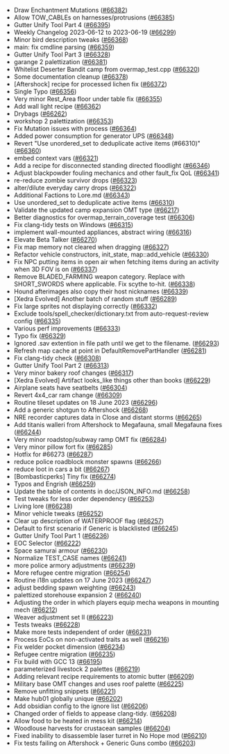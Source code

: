 * Draw Enchantment Mutations ([#66382](https://github.com/CleverRaven/Cataclysm-DDA/pull/66382))
* Allow TOW_CABLEs on harnesses/protrusions ([#66385](https://github.com/CleverRaven/Cataclysm-DDA/pull/66385))
* Gutter Unify Tool Part 4 ([#66395](https://github.com/CleverRaven/Cataclysm-DDA/pull/66395))
* Weekly Changelog 2023-06-12 to 2023-06-19 ([#66299](https://github.com/CleverRaven/Cataclysm-DDA/pull/66299))
* Minor bird description tweaks ([#66368](https://github.com/CleverRaven/Cataclysm-DDA/pull/66368))
* main: fix cmdline parsing ([#66359](https://github.com/CleverRaven/Cataclysm-DDA/pull/66359))
* Gutter Unify Tool Part 3 ([#66328](https://github.com/CleverRaven/Cataclysm-DDA/pull/66328))
* garange 2 palettization ([#66381](https://github.com/CleverRaven/Cataclysm-DDA/pull/66381))
* Whitelist Deserter Bandit camp from overmap_test.cpp ([#66320](https://github.com/CleverRaven/Cataclysm-DDA/pull/66320))
* Some documentation cleanup ([#66378](https://github.com/CleverRaven/Cataclysm-DDA/pull/66378))
* [Aftershock] recipe for processed lichen fix ([#66372](https://github.com/CleverRaven/Cataclysm-DDA/pull/66372))
* Single Typo ([#66356](https://github.com/CleverRaven/Cataclysm-DDA/pull/66356))
* Very minor Rest_Area floor under table fix ([#66355](https://github.com/CleverRaven/Cataclysm-DDA/pull/66355))
* Add wall light recipe ([#66362](https://github.com/CleverRaven/Cataclysm-DDA/pull/66362))
* Drybags ([#66262](https://github.com/CleverRaven/Cataclysm-DDA/pull/66262))
* workshop 2 palettization ([#66353](https://github.com/CleverRaven/Cataclysm-DDA/pull/66353))
* Fix Mutation issues with process ([#66364](https://github.com/CleverRaven/Cataclysm-DDA/pull/66364))
* Added power consumption for generator UPS ([#66348](https://github.com/CleverRaven/Cataclysm-DDA/pull/66348))
* Revert "Use unordered_set to deduplicate active items (#66310)" ([#66360](https://github.com/CleverRaven/Cataclysm-DDA/pull/66360))
* embed context vars ([#66321](https://github.com/CleverRaven/Cataclysm-DDA/pull/66321))
* Add a recipe for disconnected standing directed floodlight ([#66346](https://github.com/CleverRaven/Cataclysm-DDA/pull/66346))
* Adjust blackpowder fouling mechanics and other fault_fix QoL ([#66341](https://github.com/CleverRaven/Cataclysm-DDA/pull/66341))
* re-reduce zombie survivor drops ([#66323](https://github.com/CleverRaven/Cataclysm-DDA/pull/66323))
* alter/dilute everyday carry drops ([#66322](https://github.com/CleverRaven/Cataclysm-DDA/pull/66322))
* Additional Factions to Lore.md ([#66343](https://github.com/CleverRaven/Cataclysm-DDA/pull/66343))
* Use unordered_set to deduplicate active items ([#66310](https://github.com/CleverRaven/Cataclysm-DDA/pull/66310))
* Validate the updated camp expansion OMT type ([#66217](https://github.com/CleverRaven/Cataclysm-DDA/pull/66217))
* Better diagnostics for overmap_terrain_coverage test ([#66306](https://github.com/CleverRaven/Cataclysm-DDA/pull/66306))
* Fix clang-tidy tests on Windows ([#66315](https://github.com/CleverRaven/Cataclysm-DDA/pull/66315))
* implement wall-mounted appliances, abstract wiring ([#66316](https://github.com/CleverRaven/Cataclysm-DDA/pull/66316))
* Elevate Beta Talker ([#66270](https://github.com/CleverRaven/Cataclysm-DDA/pull/66270))
* Fix map memory not cleared when dragging ([#66327](https://github.com/CleverRaven/Cataclysm-DDA/pull/66327))
* Refactor vehicle constructors, init_state, map::add_vehicle ([#66330](https://github.com/CleverRaven/Cataclysm-DDA/pull/66330))
* Fix NPC putting items in open air when fetching items during an activity when 3D FOV is on ([#66337](https://github.com/CleverRaven/Cataclysm-DDA/pull/66337))
* Remove BLADED_FARMING weapon category. Replace with SHORT_SWORDS where applicable. Fix scythe to-hit. ([#66338](https://github.com/CleverRaven/Cataclysm-DDA/pull/66338))
* Hound afterimages also copy their host nicknames ([#66339](https://github.com/CleverRaven/Cataclysm-DDA/pull/66339))
* [Xedra Evolved] Another batch of random stuff ([#66289](https://github.com/CleverRaven/Cataclysm-DDA/pull/66289))
* Fix large sprites not displaying correctly ([#66332](https://github.com/CleverRaven/Cataclysm-DDA/pull/66332))
* Exclude tools/spell_checker/dictionary.txt from auto-request-review config ([#66335](https://github.com/CleverRaven/Cataclysm-DDA/pull/66335))
* Various perf improvements ([#66333](https://github.com/CleverRaven/Cataclysm-DDA/pull/66333))
* Typo fix ([#66329](https://github.com/CleverRaven/Cataclysm-DDA/pull/66329))
* Ignored .sav extention in file path until we get to the filename. ([#66293](https://github.com/CleverRaven/Cataclysm-DDA/pull/66293))
* Refresh map cache at point in DefaultRemovePartHandler ([#66281](https://github.com/CleverRaven/Cataclysm-DDA/pull/66281))
* Fix clang-tidy check ([#66308](https://github.com/CleverRaven/Cataclysm-DDA/pull/66308))
* Gutter Unify Tool Part 2 ([#66313](https://github.com/CleverRaven/Cataclysm-DDA/pull/66313))
* Very minor bakery roof changes ([#66317](https://github.com/CleverRaven/Cataclysm-DDA/pull/66317))
* [Xedra Evolved] Artifact looks_like things other than books ([#66229](https://github.com/CleverRaven/Cataclysm-DDA/pull/66229))
* Airplane seats have seatbelts ([#66304](https://github.com/CleverRaven/Cataclysm-DDA/pull/66304))
* Revert 4x4_car ram change ([#66309](https://github.com/CleverRaven/Cataclysm-DDA/pull/66309))
* Routine tileset updates on 18 June 2023 ([#66296](https://github.com/CleverRaven/Cataclysm-DDA/pull/66296))
* Add a generic shotgun to Aftershock ([#66268](https://github.com/CleverRaven/Cataclysm-DDA/pull/66268))
* NRE recorder captures data in Close and distant storms ([#66265](https://github.com/CleverRaven/Cataclysm-DDA/pull/66265))
* Add titanis walleri from Aftershock to Megafauna, small Megafauna fixes ([#66244](https://github.com/CleverRaven/Cataclysm-DDA/pull/66244))
* Very minor roadstop/subway ramp OMT fix ([#66284](https://github.com/CleverRaven/Cataclysm-DDA/pull/66284))
* Very minor pillow fort fix ([#66285](https://github.com/CleverRaven/Cataclysm-DDA/pull/66285))
* Hotfix for #66273 ([#66287](https://github.com/CleverRaven/Cataclysm-DDA/pull/66287))
* reduce police roadblock monster spawns ([#66266](https://github.com/CleverRaven/Cataclysm-DDA/pull/66266))
* reduce loot in cars a bit ([#66267](https://github.com/CleverRaven/Cataclysm-DDA/pull/66267))
* [Bombasticperks] Tiny fix ([#66274](https://github.com/CleverRaven/Cataclysm-DDA/pull/66274))
* Typos and Engrish ([#66259](https://github.com/CleverRaven/Cataclysm-DDA/pull/66259))
* Update the table of contents in doc/JSON_INFO.md ([#66258](https://github.com/CleverRaven/Cataclysm-DDA/pull/66258))
* Test tweaks for less order dependency ([#66253](https://github.com/CleverRaven/Cataclysm-DDA/pull/66253))
* Living lore ([#66238](https://github.com/CleverRaven/Cataclysm-DDA/pull/66238))
* Minor vehicle tweaks ([#66252](https://github.com/CleverRaven/Cataclysm-DDA/pull/66252))
* Clear up description of WATERPROOF flag ([#66257](https://github.com/CleverRaven/Cataclysm-DDA/pull/66257))
* Default to first scenario if Generic is blacklisted ([#66245](https://github.com/CleverRaven/Cataclysm-DDA/pull/66245))
* Gutter Unify Tool Part 1 ([#66236](https://github.com/CleverRaven/Cataclysm-DDA/pull/66236))
* EOC Selector ([#66222](https://github.com/CleverRaven/Cataclysm-DDA/pull/66222))
* Space samurai armour ([#66230](https://github.com/CleverRaven/Cataclysm-DDA/pull/66230))
* Normalize TEST_CASE names ([#66241](https://github.com/CleverRaven/Cataclysm-DDA/pull/66241))
* more police armory adjustments ([#66239](https://github.com/CleverRaven/Cataclysm-DDA/pull/66239))
* More refugee centre migration ([#66254](https://github.com/CleverRaven/Cataclysm-DDA/pull/66254))
* Routine i18n updates on 17 June 2023 ([#66247](https://github.com/CleverRaven/Cataclysm-DDA/pull/66247))
* adjust bedding spawn weighting ([#66243](https://github.com/CleverRaven/Cataclysm-DDA/pull/66243))
* palettized storehouse expansion 2 ([#66240](https://github.com/CleverRaven/Cataclysm-DDA/pull/66240))
* Adjusting the order in which players equip mecha weapons in mounting mech ([#66212](https://github.com/CleverRaven/Cataclysm-DDA/pull/66212))
* Weaver adjustment set II ([#66223](https://github.com/CleverRaven/Cataclysm-DDA/pull/66223))
* Tests tweaks ([#66228](https://github.com/CleverRaven/Cataclysm-DDA/pull/66228))
* Make more tests independent of order ([#66231](https://github.com/CleverRaven/Cataclysm-DDA/pull/66231))
* Process EoCs on non-activated traits as well ([#66216](https://github.com/CleverRaven/Cataclysm-DDA/pull/66216))
* Fix welder pocket dimension ([#66234](https://github.com/CleverRaven/Cataclysm-DDA/pull/66234))
* Refugee centre migration ([#66235](https://github.com/CleverRaven/Cataclysm-DDA/pull/66235))
* Fix build with GCC 13 ([#66195](https://github.com/CleverRaven/Cataclysm-DDA/pull/66195))
* parameterized livestock 2 palettes ([#66219](https://github.com/CleverRaven/Cataclysm-DDA/pull/66219))
* Adding relevant recipe requirements to atomic butter ([#66209](https://github.com/CleverRaven/Cataclysm-DDA/pull/66209))
* Military base OMT changes and uses roof palette ([#66225](https://github.com/CleverRaven/Cataclysm-DDA/pull/66225))
* Remove unfitting snippets ([#66221](https://github.com/CleverRaven/Cataclysm-DDA/pull/66221))
* Make hub01 globally unique ([#66202](https://github.com/CleverRaven/Cataclysm-DDA/pull/66202))
* Add obsidian config to the ignore list ([#66206](https://github.com/CleverRaven/Cataclysm-DDA/pull/66206))
* Changed order of fields to appease clang-tidy. ([#66208](https://github.com/CleverRaven/Cataclysm-DDA/pull/66208))
* Allow food to be heated in mess kit ([#66214](https://github.com/CleverRaven/Cataclysm-DDA/pull/66214))
* Woodlouse harvests for crustacean samples ([#66204](https://github.com/CleverRaven/Cataclysm-DDA/pull/66204))
* Fixed inability to disassemble laser turret in No Hope mod ([#66210](https://github.com/CleverRaven/Cataclysm-DDA/pull/66210))
* Fix tests failing on Aftershock + Generic Guns combo ([#66203](https://github.com/CleverRaven/Cataclysm-DDA/pull/66203))
